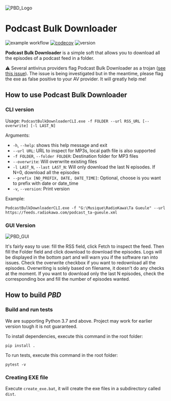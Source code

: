 ![PBD_Logo](img/pdb_logo_small.png)

# Podcast Bulk Downloader
![example workflow](https://github.com/cnovel/PodcastBulkDownloader/actions/workflows/python-app.yml/badge.svg) [![codecov](https://codecov.io/gh/cnovel/PodcastBulkDownloader/branch/master/graph/badge.svg)](https://codecov.io/gh/cnovel/PodcastBulkDownloader) ![version](https://img.shields.io/badge/Python-3.9%20%7C%203.10%20%7C%203.11%20%7C%203.12%20%7C%203.13-blue)

**Podcast Bulk Downloader** is a simple soft that allows you to download all the episodes of a podcast feed in a folder.

⚠️ Several antivirus providers flag Podcast Bulk Downloader as a trojan ([see this issue](https://github.com/cnovel/PodcastBulkDownloader/issues/77)). The issue is being investigated but in the meantime, please flag the exe as false positive to your AV provider. It will greatly help me!

## How to use Podcast Bulk Downloader
### CLI version
Usage: `PodcastBulkDownloaderCLI.exe -f FOLDER --url RSS_URL [--overwrite] [-l LAST_N]`

Arguments:
* `-h`, `--help`: shows this help message and exit
* `--url URL`: URL to inspect for MP3s, local path file is also supported
* `-f FOLDER`, `--folder FOLDER`: Destination folder for MP3 files
* `--overwrite`: Will overwrite existing files
* `-l LAST_N`, `--last LAST_N`: Will only download the last N episodes. If N=0, download all the episodes
* `--prefix [NO_PREFIX, DATE, DATE_TIME]`: Optional, choose is you want to prefix with date or date_time
* `-v`, `--version`: Print version

Example:
```
PodcastBulkDownloaderCLI.exe -f "G:\Musique\RadioKawa\Ta Gueule" --url https://feeds.radiokawa.com/podcast_ta-gueule.xml
```

### GUI Version
![PBD_GUI](img/PBD_GUI_v0.8.png)

It's fairly easy to use: fill the RSS field, click Fetch to inspect the feed.
Then fill the Folder field and click download to download the episodes.
Logs will be displayed in the bottom part and will warn you if the software ran into issues.
Check the overwrite checkbox if you want to redownload all the episodes.
Overwriting is solely based on filename, it doesn't do any checks at the moment.
If you want to download only the last N episodes, check the corresponding box and fill the number of episodes wanted.

## How to build _PBD_
### Build and run tests
We are supporting Python 3.7 and above. Project may work for earlier version tough it is not guaranteed.

To install dependencies, execute this command in the root folder:
```
pip install .
```

To run tests, execute this command in the root folder:
```
pytest -v
```

### Creating EXE file
Execute `create_exe.bat`, it will create the exe files in a subdirectory called `dist`.
